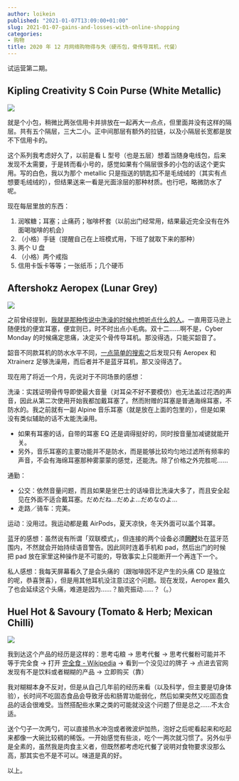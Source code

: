```yaml
---
author: loikein
published: "2021-01-07T13:09:00+01:00"
slug: 2021-01-07-gains-and-losses-with-online-shopping
categories:
- 购物
title: 2020 年 12 月网络购物得与失（硬币包，骨传导耳机，代餐）
---
```

试运营第二期。

  

## Kipling Creativity S Coin Purse (White Metallic)

![](../images/2021-01-07-2020-nian-12-yue-wang-luo-gou-wu-de-yu-shi-ying-bi-bao-gu-chuan-dao-er-ji-dai-can-31F5TgslGkL._SX425_.jpg)

就是个小包，稍微比两张信用卡并排放在一起再大一点点，但里面并没有这样的隔层。共有五个隔层，三大二小。正中间那层有额外的拉链，以及小隔层长宽都是放不下信用卡的。

这个系列我考虑好久了，以前是看 L
型号（也是五层）想着当随身电线包，后来发现不太需要，于是转而看小号的，感觉如果有个隔层很多的小包的话这个更实用。写的白色，我以为那个
metallic
只是指送的钥匙扣不是毛绒绒的（其实有点想要毛绒绒的），但结果送来一看是光面涂层的那种材质。也行吧，略微防水了呢。

现在每层里放的东西：

1.  润喉糖；耳塞；止痛药；咖啡杯套（以前出门经常用，结果最近完全没有在外面喝咖啡的机会）
2.  （小格）手链（提醒自己在上班模式用，下班了就取下来的那种）
3.  两个 U 盘
4.  （小格）两个戒指
5.  信用卡饭卡等等；一张纸币；几个硬币

  

## Aftershokz Aeropex (Lunar Grey)

![](../images/2021-01-07-2020-nian-12-yue-wang-luo-gou-wu-de-yu-shi-ying-bi-bao-gu-chuan-dao-er-ji-dai-can-fee_325_225_png)

之前曾经提到，[我就是那种传说中洗澡的时候也想听点什么的人](https://blog.loikein.one/2020/05/blog-post_51.html)。一直用亚马逊上随便找的便宜耳塞，便宜则已，时不时出点小毛病。双十二……啊不是，Cyber
Monday 的时候痛定思痛，决定买个骨传导耳机。那没得选，只能买韶音了。

韶音不同款耳机的防水水平不同，[一点简单的搜索](https://us.aftershokz.com/blogs/news/aeropex-vs-xtrainerz?_pos=1&_sid=830fc1904&_ss=r)之后发现只有
Aeropex 和 Xtrainerz 足够洗澡用，而后者并不是蓝牙耳机，那又没得选了。

现在用了将近一个月，先说对于不同场景的感想：

洗澡：实践证明骨传导即使最大音量（对耳朵不好不要模仿）也无法盖过花洒的声音，因此从第二次使用开始我都加戴耳塞了。然而附赠的耳塞是普通海绵耳塞，不防水的。我之前就有一副 Alpine
音乐耳塞（就是放在上面的包里的），但是如果没有类似辅助的话不太能洗澡用。

-   如果有耳塞的话，自带的耳塞 EQ
    还是调得挺好的，同时按音量加减键就能开关。
-   另外，音乐耳塞的主要功能并不是防水，而是能够比较均匀地过滤所有频率的声音，不会有海绵耳塞那种雾蒙蒙的感觉，还能洗。除了价格之外完胜呢……

通勤：

-   公交：依然音量问题，而且如果是坐巴士的话噪音比洗澡大多了，而且安全起见在外面不适合戴耳塞。だめだね…だめよ…だめなのよ…
-   走路／骑车：完美。

运动：没用过。我运动都是戴 AirPods，夏天凉快，冬天外面可以盖个耳罩。

蓝牙的感想：虽然说有所谓「双联模式」，但连接的两个设备必须<u>**同时**</u>处在蓝牙范围内，不然就会开始持续语音警告。因此同时连着手机和
pad，然后出门的时候把 pad
放在家里这种操作是不可能的，导致事实上只能断开一个再连下一个。

私人感想：我每天屏幕看久了是会头痛的（跟咖啡因不足产生的头痛 CD
是独立的呢，恭喜贺喜），但是用其他耳机没注意过这个问题。现在发现，Aeropex
戴久了也会延续这个头痛，难道是因为……？脑壳振动……？（。）

  

## Huel Hot & Savoury (Tomato & Herb; Mexican Chilli)

![](../images/2021-01-07-2020-nian-12-yue-wang-luo-gou-wu-de-yu-shi-ying-bi-bao-gu-chuan-dao-er-ji-dai-can-huel_hot___savoury_320x.jpg)

我到达这个产品的经历是这样的：思考屯粮 → 思考代餐 →
思考代餐粉可能并不等于完全食 → 打开 [完全食 -
Wikipedia](https://ja.wikipedia.org/wiki/%E5%AE%8C%E5%85%A8%E9%A3%9F) →
看到一个没见过的牌子 → 点进去官网发现有不是饮料或者糊糊的产品 →
立即购买（靠）

我对糊糊本身不反对，但是从自己几年前的经历来看（以及科学，但主要是切身体验），长时间不吃固态食品会导致牙齿和肠胃功能弱化，然后如果突然又吃固态食品的话会很难受。当然搭配些水果之类的可能就没这个问题了但是总之……不太合适。

送个勺子一次两勺，可以直接热水冲泡或者微波炉加热，泡好之后呢看起来和吃起来都像一大碗比较稠的稀饭。一开始感觉有些淡，吃个一两次就习惯了。另外似乎是全素的，虽然我是肉食主义者，但既然都考虑吃代餐了说明对食物要求没那么高，那其实也不是不可以。味道是真的好。

以上。
